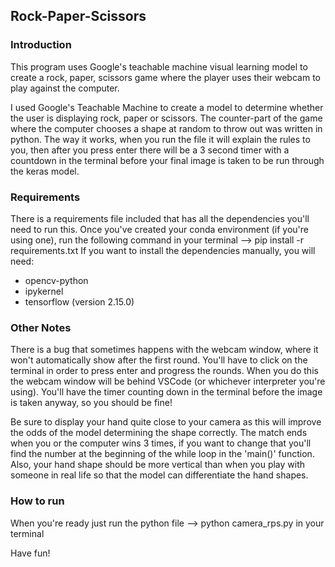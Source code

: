 ## Rock-Paper-Scissors

### **Introduction**
This program uses Google's teachable machine visual learning model to create a rock, paper, scissors game where the player uses their webcam to play against the computer.

I used Google's Teachable Machine to create a model to determine whether the user is displaying rock, paper or scissors. The counter-part of the game where the computer chooses a shape at random to throw out was written in python. The way it works, when you run the file it will explain the rules to you, then after you press enter there will be a 3 second timer with a countdown in the terminal before your final image is taken to be run through the keras model.

### **Requirements**
There is a requirements file included that has all the dependencies you'll need to run this. Once you've created your conda environment (if you're using one), run the following command in your terminal --> pip install -r requirements.txt
If you want to install the dependencies manually, you will need:
* opencv-python
* ipykernel
* tensorflow (version 2.15.0)

### **Other Notes**
There is a bug that sometimes happens with the webcam window, where it won't automatically show after the first round. You'll have to click on the terminal in order to press enter and progress the rounds. When you do this the webcam window will be behind VSCode (or whichever interpreter you're using). You'll have the timer counting down in the terminal before the image is taken anyway, so you should be fine!

Be sure to display your hand quite close to your camera as this will improve the odds of the model determining the shape correctly. The match ends when you or the computer wins 3 times, if you want to change that you'll find the number at the beginning of the while loop in the 'main()' function. Also, your hand shape should be more vertical than when you play with someone in real life so that the model can differentiate the hand shapes. 


### **How to run**

When you're ready just run the python file --> python camera_rps.py in your terminal

Have fun!

